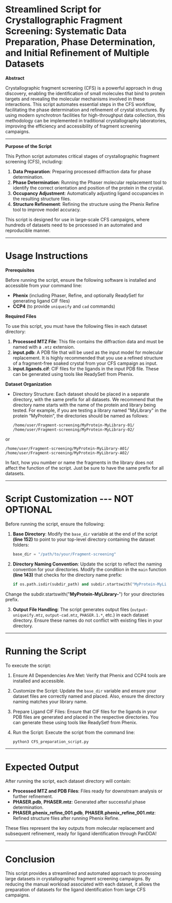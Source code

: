 # Streamlined Script for Crystallographic Fragment Screening: Systematic Data Preparation, Phase Determination, and Initial Refinement of Multiple Datasets


**Abstract**

Crystallographic fragment screening (CFS) is a powerful approach in drug discovery, enabling the identification of small molecules that bind to protein targets and revealing the molecular mechanisms involved in these interactions. This script automates essential steps in the CFS workflow, facilitating the phase determination and refinement of crystal structures. By using modern synchrotron facilities for high-throughput data collection, this methodology can be implemented in traditional crystallography laboratories, improving the efficiency and accessibility of fragment screening campaigns.

---

**Purpose of the Script**

This Python script automates critical stages of crystallographic fragment screening (CFS), including:

1. **Data Preparation**: Preparing processed diffraction data for phase determination.
2. **Phase Determination**: Running the Phaser molecular replacement tool to identify the correct orientation and position of the protein in the crystal.
3. **Occupancy Adjustment**: Automatically adjusting ligand occupancies in the resulting structure files.
4. **Structure Refinement**: Refining the structure using the Phenix Refine tool to improve model accuracy.

This script is designed for use in large-scale CFS campaigns, where hundreds of datasets need to be processed in an automated and reproducible manner.

---

# Usage Instructions


**Prerequisites**

Before running the script, ensure the following software is installed and accessible from your command line:

- **Phenix** (including Phaser, Refine, and optionally ReadySet! for generating ligand CIF files)
- **CCP4** (to provide `uniqueify` and `cad` commands)

**Required Files**

To use this script, you must have the following files in each dataset directory:

1. **Processed MTZ File**: This file contains the diffraction data and must be named with a `.mtz` extension.
2. **input.pdb**: A PDB file that will be used as the input model for molecular replacement. It is highly recommended that you use a refined structure of a fragment-free soaked crystal from your CFS campaign as input.
3. **input.ligands.cif**: CIF files for the ligands in the input PDB file. These can be generated using tools like ReadySet! from Phenix.

**Dataset Organization**

- Directory Structure: Each dataset should be placed in a separate directory, with the same prefix for all datasets. We recommend that the directory name starts with the name of the protein and library being tested. For example, if you are testing a library named "MyLibrary" in the protein “MyProtein”, the directories should be named as follows:

  ```
  /home/user/Fragment-screening/MyProtein-MyLibrary-01/
  /home/user/Fragment-screening/MyProtein-MyLibrary-02/
  ```
or

  ```
  /home/user/Fragment-screening/MyProtein-MyLibrary-A01/
  /home/user/Fragment-screening/MyProtein-MyLibrary-A02/
  ```
In fact, how you number or name the fragments in the library does not affect the function of the script. Just be sure to have the same prefix for all datasets.

---

# Script Customization --- NOT OPTIONAL

Before running the script, ensure the following:

1. **Base Directory**: Modify the `base_dir` variable at the end of the script **(line 152)** to point to your top-level directory containing the dataset folders:

   ```python
   base_dir = "/path/to/your/Fragment-screening"
   ```

2. **Directory Naming Convention**: Update the script to reflect the naming convention for your directories. Modify the condition in the `main` function **(line 143)** that checks for the directory name prefix:

   ```python
   if os.path.isdir(subdir_path) and subdir.startswith("MyProtein-MyLibrary-"):
   ```
Change the subdir.startswith("**MyProtein-MyLibrary-**") for your directories prefix.


3. **Output File Handling**: The script generates output files (`output-uniqueify.mtz`, `output-cad.mtz`, `PHASER.1.*`, etc.) in each dataset directory. Ensure these names do not conflict with existing files in your directory.

---

# Running the Script

To execute the script:

1. Ensure All Dependencies Are Met: Verify that Phenix and CCP4 tools are installed and accessible.
2. Customize the Script: Update the `base_dir` variable and ensure your dataset files are correctly named and placed. Also, ensure the directory naming matches your library name.
3. Prepare Ligand CIF Files: Ensure that CIF files for the ligands in your PDB files are generated and placed in the respective directories. You can generate these using tools like ReadySet! from Phenix.
4. Run the Script: Execute the script from the command line:

   ```bash
   python3 CFS_preparation_script.py
   ```

---

# Expected Output

After running the script, each dataset directory will contain:

- **Processed MTZ and PDB Files**: Files ready for downstream analysis or further refinement.
- **PHASER.pdb**, **PHASER.mtz**: Generated after successful phase determination.
- **PHASER.phenix_refine_001.pdb**, **PHASER.phenix_refine_001.mtz**: Refined structure files after running Phenix Refine.

These files represent the key outputs from molecular replacement and subsequent refinement, ready for ligand identification through PanDDA!

---

# Conclusion

This script provides a streamlined and automated approach to processing large datasets in crystallographic fragment screening campaigns. By reducing the manual workload associated with each dataset, it allows the preparation of datasets for the ligand identification from large CFS campaigns.
